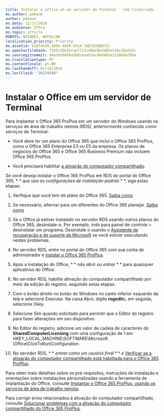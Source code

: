 ```yaml
---
title: Instalar o office em um servidor de Terminal - não licenciado
ms.author: pebaum
author: pebaum
ms.date: 12/17/2018
ms.audience: ITPro
ms.topic: article
ROBOTS: NOINDEX, NOFOLLOW
localization_priority: Priority
ms.assetid: b1074430-489e-4d49-bfe4-3d8783d8073c
ms.openlocfilehash: 73d5128b55cae7712c48be9e2d05e558c3ba2e5c
ms.sourcegitcommit: d6ea5e9458a2b8ceaab3ac4bd483e1130b9a398a
ms.translationtype: MT
ms.contentlocale: pt-BR
ms.lasthandoff: 01/15/2019
ms.locfileid: "28274936"
---
```

# <a name="installing-office-on-a-terminal-server"></a>Instalar o Office em um servidor de Terminal

Para implantar o Office 365 ProPlus em um servidor do Windows usando os serviços de área de trabalho remota (RDS), anteriormente conhecido como serviços de Terminal:
  
- Você deve ter um plano do Office 365 que inclui o Office 365 ProPlus, como o Office 365 Enterprise E3 ou E5 da empresa. Os planos de negócios do Office 365 e Office 365 Business Premium não incluem Office 365 ProPlus.
    
- Você precisará habilitar [a ativação do computador compartilhado](https://docs.microsoft.com/DeployOffice/overview-of-shared-computer-activation-for-office-365-proplus).
    
Se você deseja instalar o Office 365 ProPlus em RDS do portal do Office 365, * * *que usa as configurações de instalação padrão* * *, siga estas etapas: 
  
1. Verifique que você tem de plano do Office 365. [Saiba como](https://docs.microsoft.com/office365/admin/admin-overview/what-subscription-do-i-have)
    
2. Se necessário, alternar para um diferentes do Office 365 planejar. [Saiba como](https://docs.microsoft.com/office365/admin/subscriptions-and-billing/switch-to-a-different-plan)
    
3. Se o Office já estiver instalado no servidor RDS usando outros planos do Office 365, desinstale-o. Por exemplo, indo para painel de controle \> desinstalar um programa. Desinstale o usando o [Assistente de recuperação e de suporte da Microsoft](https://aka.ms/SARA-OfficeUninstall-Alchemy) se você estiver executando nestes problemas. 
    
4. No servidor RDS, entre no portal do Office 365 com sua conta de administrador e [instalar o Office 365 ProPlus](https://portal.office.com/OLS/MySoftware.aspx).
    
5. Após a instalação do Office, * * *não abrir ou entrar* * * para quaisquer aplicativos do Office. 
    
6. No servidor RDS, habilite ativação do computador compartilhado por meio da edição do registro, seguindo estas etapas:
    
1. Com o botão direito no botão do Windows no canto inferior esquerdo da tela e selecione Executar. Na caixa Abrir, digite **regedit**e, em seguida, selecione Okey. 
    
2. Selecione Sim quando solicitado para permitir que o Editor do registro para fazer alterações em seu dispositivo.
    
3. No Editor do registro, adicione um valor de cadeia de caracteres do **SharedComputerLicensing** com uma configuração de 1 em HKEY_LOCAL_MACHINE\SOFTWARE\Microsoft \Office\ClickToRun\Configuration. 
    
7. No servidor RDS, * * *entrar como um usuário final* * * e [Verificar se a ativação do computador compartilhado está habilitada para o Office 365 ProPlus](https://docs.microsoft.com/DeployOffice/troubleshoot-issues-with-shared-computer-activation-for-office-365-proplus#verify-that-activation-for-office-365-proplus-succeeded).
    
Para obter mais detalhes sobre os pré-requisitos, instruções de instalação e orientações sobre instalações personalizadas usando a ferramenta de implantação do Office, consulte [Implantar o Office 365 ProPlus, usando os serviços de área de trabalho remota](https://docs.microsoft.com/DeployOffice/deploy-office-365-proplus-by-using-remote-desktop-services).
  
Para corrigir erros relacionados à ativação do computador compartilhado, consulte [Solucionar problemas com a ativação do computador compartilhado do Office 365 ProPlus](https://docs.microsoft.com/DeployOffice/troubleshoot-issues-with-shared-computer-activation-for-office-365-proplus).
  


